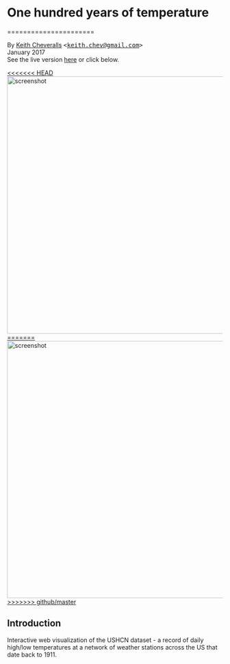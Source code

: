 # One hundred years of temperature
======================

By [Keith Cheveralls](http://kchev.org/) <tt>&lt;[keith.chev@gmail.com](mailto:keith.chev@gmail.com)&gt;</tt><br>
January 2017<br>
See the live version [here](http://kchev.org/temps) or click below. 

<a href="http://kchev.org/temps">
<<<<<<< HEAD
<img width="600px" src="http://kchev.org/temps/img/temps-screenshot.png" alt="screenshot">
=======
<img width="600px" src="http://kchev.org/temps/img/screenshot.jpg" alt="screenshot">
>>>>>>> github/master
</a>

## Introduction

Interactive web visualization of the USHCN dataset - a record of daily high/low temperatures
at a network of weather stations across the US that date back to 1911. 
